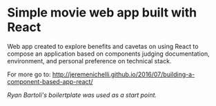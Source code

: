 # Simple movie web app built with React

Web app created to explore benefits and cavetas on using React to compose an application based on components judging documentation, environment, and personal preference on technical stack.

For more go to: http://jeremenichelli.github.io/2016/07/building-a-component-based-app-react/

_Ryan Bartoli's boilertplate was used as a start point._
